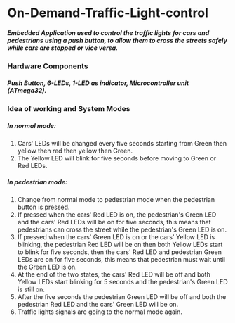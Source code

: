 # On-Demand-Traffic-Light-control

##### Embedded Application used to control the traffic lights for cars and pedestrians using a push button, to allow them to cross the streets safely while cars are stopped or vice versa.

### Hardware Components
##### Push Button, 6-LEDs, 1-LED as indicator, Microcontroller unit (ATmega32).

### Idea of working and System Modes
##### In normal mode:

1. Cars' LEDs will be changed every five seconds starting from Green then yellow then red then yellow then Green.
2. The Yellow LED will blink for five seconds before moving to Green or Red LEDs.
##### In pedestrian mode:

1. Change from normal mode to pedestrian mode when the pedestrian button is pressed.
2. If pressed when the cars' Red LED is on, the pedestrian's Green LED and the cars' Red LEDs will be on for five seconds, this means that pedestrians can cross the street while the pedestrian's Green LED is on.
3. If pressed when the cars' Green LED is on or the cars' Yellow LED is blinking, the pedestrian Red LED will be on then both Yellow LEDs start to blink for five seconds, then the cars' Red LED and pedestrian Green LEDs are on for five seconds, this means that pedestrian must wait until the Green LED is on.
4. At the end of the two states, the cars' Red LED will be off and both Yellow LEDs start blinking for 5 seconds and the pedestrian's Green LED is still on.
5. After the five seconds the pedestrian Green LED will be off and both the pedestrian Red LED and the cars' Green LED will be on.
6. Traffic lights signals are going to the normal mode again.
